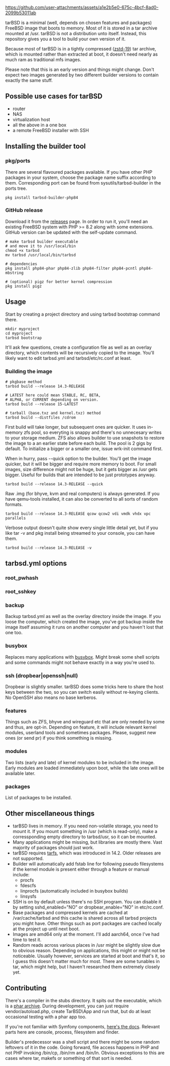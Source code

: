 https://github.com/user-attachments/assets/a1e2b5e0-675c-4bcf-8ad0-2099b53011ab

tarBSD is a minimal (well, depends on chosen features and packages) FreeBSD image that boots to memory. Most of it is stored in a tar archive mounted at /usr. tarBSD is not a distribution unto itself. Instead, this repository gives you a tool to build your own version of it.

Because most of tarBSD is in a tightly compressed ([zstd-19](https://github.com/facebook/zstd)) tar archive, which is mounted rather than extracted at boot, it doesn't need nearly as much ram as traditional mfs images.

Please note that this is an early version and things might change. Don't expect two images generated by two different builder versions to contain exactly the same stuff.

## Possible use cases for tarBSD ##
* router
* NAS
* virtualization host
* all the above in a one box
* a remote FreeBSD installer with SSH

## Installing the builder tool ##
### pkg/ports ###
There are several flavoured packages available. If you have other PHP packages in your system, choose the package name suffix according to them. Corresponding port can be found from sysutils/tarbsd-builder in the ports tree.
```
pkg install tarbsd-builder-php84
```
### GitHub release ###
Download it from the [releases](https://github.com/pavetheway91/tarbsd/releases) page. In order to run it, you'll need an existing FreeBSD system with PHP >= 8.2 along with some extensions. GitHub version can be updated with the self-update command.
```
# make tarbsd builder executable
# and move it to /usr/local/bin
chmod +x tarbsd
mv tarbsd /usr/local/bin/tarbsd

# dependencies
pkg install php84-phar php84-zlib php84-filter php84-pcntl php84-mbstring

# (optional) pigz for better kernel compression
pkg install pigz
```

## Usage ##
Start by creating a project directory and using tarbsd bootstrap command there.

```
mkdir myproject
cd myproject
tarbsd bootstrap
```
It'll ask few questions, create a configuration file as well as an overlay directory, which contents will be recursively copied to the image. You'll likely want to edit tarbsd.yml and tarbsd/etc/rc.conf at least.

### Building the image ###
```
# pkgbase method
tarbsd build --release 14.3-RELEASE

# LATEST here could mean STABLE, RC, BETA,
# ALPHA, or CURRENT depending on version.
tarbsd build --release 15-LATEST

# tarball (base.txz and kernel.txz) method
tarbsd build --distfiles /cdrom
```

First build will take longer, but subsequent ones are quicker. It uses in-memory zfs pool, so everyting is snappy and there's no unnecesary writes to your storage medium. ZFS also allows builder to use snapshots to restore the image to a an earlier state before each build. The pool is 2 gigs by default. To initialize a bigger or a smaller one, issue wrk-init command first.

When in hurry, pass --quick option to the builder. You'll get the image quicker, but it will be bigger and require more memory to boot. For small images, size difference might not be huge, but it gets bigger as /usr gets bigger. Useful for builds that are intended to be just prototypes anyway.
```
tarbsd build --release 14.3-RELEASE --quick
```

Raw .img (for bhyve, kvm and real computers) is always generated. If you have qemu-tools installed, it can also be converted to all sorts of random formats.
```
tarbsd build --release 14.3-RELEASE qcow qcow2 vdi vmdk vhdx vpc parallels
```

Verbose output doesn't quite show every single little detail yet, but if you like tar -v and pkg install being streamed to your console, you can have them.
```
tarbsd build --release 14.3-RELEASE -v
```

## tarbsd.yml options ##
### root_pwhash ###

### root_sshkey ###

### backup ###
Backup tarbsd.yml as well as the overlay directory inside the image. If you loose the computer, which created the image, you've got backup inside the image itself assuming it runs on another computer and you haven't lost that one too.

### busybox ###
Replaces many applications with [busybox](https://en.wikipedia.org/wiki/BusyBox). Might break some shell scripts and some commands might not behave exactly in a way you're used to.

### ssh (dropbear|openssh|null) ###
Dropbear is slightly smaller. tarBSD does some tricks here to share the host keys between the two, so you can switch easily without re-keying clients. No OpenSSH also means no base kerberos.

### features ###
Things such as ZFS, bhyve and wireguard etc that are only needed by some and thus, are opt-in. Depending on feature, it will include relevant kernel modules, userland tools and sometimes packages. Please, suggest new ones (or send pr) if you think something is missing.

### modules ###
Two lists (early and late) of kernel modules to be included in the image. Early modules are loaded immediately upon boot, while the late ones will be available later.

### packages ###
List of packages to be installed.

## Other miscellaneous things ##
* tarBSD lives in memory. If you need non-volatile storage, you need to mount it. If you mount something in /usr (which is read-only), make a corressponding empty directory to tarbsd/usr, so it can be mounted.
* Many applications might be missing, but libraries are mostly there. Vast majority of packages should just work.
* tarBSD requires [tarfs](https://man.freebsd.org/cgi/man.cgi?tarfs(5)), which was introduced in 14.2. Older releases are not supported.
* Builder will automatically add fstab line for following pseudo filesystems if the kernel module is present either through a feature or manual include:
  * procfs
  * fdescfs
  * linprocfs (automatically included in busybox builds)
  * linsysfs
* SSH is on by default unless there's no SSH program. You can disable it by setting sshd_enabled="NO" or dropbear_enable="NO" in etc/rc.conf.
* Base packages and compressed kernels are cached at /var/cache/tarbsd and this cache is shared across all tarbsd projects you might have. Other things such as port packages are cached locally at the project up until next boot.
* Images are amd64 only at the moment. I'll add aarch64, once I've had time to test it.
* Random reads across various places in /usr might be slightly slow due to obvious reason. Depending on applications, this might or might not be noticeable. Usually however, services are started at boot and that's it, so I guess this doesn't matter much for most. There are some tunables in tar, which might help, but I haven't researched them extremely closely yet.

## Contributing ##
There's a compiler in the stubs directory. It spits out the executable, which is a [phar archive](https://www.php.net/manual/en/intro.phar.php). During development, you can just require vendor/autoload.php, create TarBSD\App and run that, but do at least occasional testing with a phar app too.

If you're not familiar with Symfony components, [here's the docs](https://symfony.com/doc/current/index.html). Relevant parts here are console, process, filesystem and finder.

Builder's predecessor was a shell script and there might be some random leftovers of it in the code. Going forward, file access happens in PHP and not PHP invoking /bin/cp, /bin/rm and /bin/ln. Obvious exceptions to this are cases where tar, makefs or something of that sort is needed.